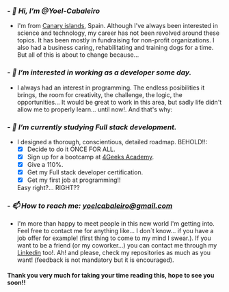 ### - *👋 Hi, I’m @Yoel-Cabaleiro*

  - I'm from [Canary islands](https://www.google.com/search?client=firefox-b-d&q=canary+islands), Spain. Although I've always been interested in science and technology, my career has not been revolved around these topics. It has been mostly in fundraising for non-profit organizations. I also had a business caring, rehabilitating and training dogs for a time. But all of this is about to change because...
    
### - *👀 I’m interested in working as a developer some day.*

  - I always had an interest in programming. The endless posibilities it brings, the room for creativity, the challenge, the logic, the opportunities... It would be great to work in this area, but sadly life didn't allow me to properly learn... until now!. And that's why:

### - *🌱 I’m currently studying Full stack development.*

  - I designed a thorough, conscientious, detailed roadmap. BEHOLD!!:
      - [x] Decide to do it ONCE FOR ALL.
      - [x] Sign up for a bootcamp at [4Geeks Academy](https://4geeksacademy.com/us/index).
      - [x] Give a 110%.
      - [x] Get my Full stack developer certification.
      - [x] Get my first job at programming!!
    
    Easy right?... RIGHT??  

### - *📫 How to reach me: yoelcabaleiro@gmail.com*
  - I'm more than happy to meet people in this new world I'm getting into. Feel free to contact me for anything like... I don´t know... if you have a job offer for example! (first thing to come to my mind I swear.). If you want to be a friend (or my coworker...) you can contact me through my [Linkedin](https://www.linkedin.com/in/yoel-cabaleiro-rodr%C3%ADguez-143b50174/) too!. Ah! and please, check my repositories as much as you want! (feedback is not mandatory but it is encouraged).

#### Thank you very much for taking your time reading this, hope to see you soon!!

<!---
Yoel-Cabaleiro/Yoel-Cabaleiro is a ✨ special ✨ repository because its `README.md` (this file) appears on your GitHub profile.
You can click the Preview link to take a look at your changes.
--->
